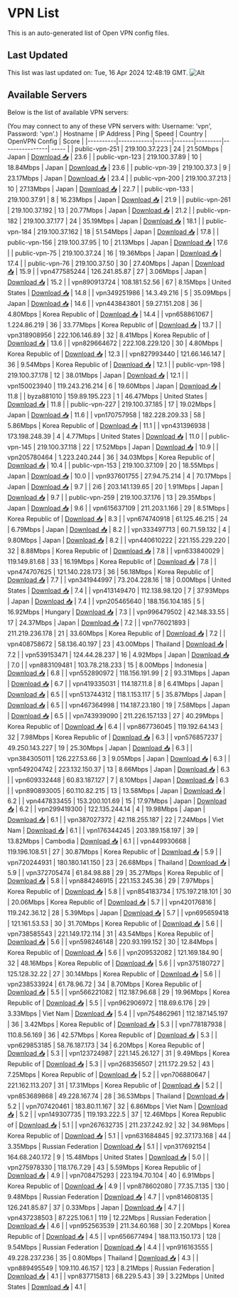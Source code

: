 # VPN List

This is an auto-generated list of Open VPN config files.

## Last Updated

This list was last updated on: Tue, 16 Apr 2024 12:48:19 GMT.
![Alt](https://repobeats.axiom.co/api/embed/186b98318ef1479477931607c1ad7d823f12451f.svg "Repobeats analytics image")

## Available Servers

Below is the list of available VPN servers:

(You may connect to any of these VPN servers with: Username: 'vpn', Password: 'vpn'.)
| Hostname | IP Address | Ping | Speed | Country | OpenVPN Config | Score |
|----------|------------|------|-------|---------|----------------| ----- |
| public-vpn-251 | 219.100.37.223 | 24 | 21.50Mbps | Japan | [Download 📥](./configs/server_0_JP.ovpn) | 23.6 |
| public-vpn-123 | 219.100.37.89 | 10 | 18.84Mbps | Japan | [Download 📥](./configs/server_1_JP.ovpn) | 23.6 |
| public-vpn-39 | 219.100.37.3 | 9 | 23.17Mbps | Japan | [Download 📥](./configs/server_2_JP.ovpn) | 23.4 |
| public-vpn-200 | 219.100.37.213 | 10 | 27.13Mbps | Japan | [Download 📥](./configs/server_3_JP.ovpn) | 22.7 |
| public-vpn-133 | 219.100.37.91 | 8 | 16.23Mbps | Japan | [Download 📥](./configs/server_4_JP.ovpn) | 21.9 |
| public-vpn-261 | 219.100.37.192 | 13 | 20.77Mbps | Japan | [Download 📥](./configs/server_5_JP.ovpn) | 21.2 |
| public-vpn-182 | 219.100.37.177 | 24 | 35.19Mbps | Japan | [Download 📥](./configs/server_6_JP.ovpn) | 18.1 |
| public-vpn-184 | 219.100.37.162 | 18 | 51.54Mbps | Japan | [Download 📥](./configs/server_7_JP.ovpn) | 17.8 |
| public-vpn-156 | 219.100.37.95 | 10 | 21.13Mbps | Japan | [Download 📥](./configs/server_8_JP.ovpn) | 17.6 |
| public-vpn-75 | 219.100.37.24 | 16 | 19.36Mbps | Japan | [Download 📥](./configs/server_9_JP.ovpn) | 17.4 |
| public-vpn-76 | 219.100.37.50 | 30 | 27.40Mbps | Japan | [Download 📥](./configs/server_10_JP.ovpn) | 15.9 |
| vpn477585244 | 126.241.85.87 | 27 | 3.06Mbps | Japan | [Download 📥](./configs/server_11_JP.ovpn) | 15.2 |
| vpn890913724 | 108.181.52.56 | 67 | 8.15Mbps | United States | [Download 📥](./configs/server_12_US.ovpn) | 14.8 |
| vpn349251986 | 14.3.49.216 | 5 | 35.09Mbps | Japan | [Download 📥](./configs/server_13_JP.ovpn) | 14.6 |
| vpn443843801 | 59.27.151.208 | 36 | 4.80Mbps | Korea Republic of | [Download 📥](./configs/server_14_KR.ovpn) | 14.4 |
| vpn658861067 | 1.224.86.219 | 36 | 33.77Mbps | Korea Republic of | [Download 📥](./configs/server_15_KR.ovpn) | 13.7 |
| vpn318908956 | 222.106.146.89 | 32 | 8.41Mbps | Korea Republic of | [Download 📥](./configs/server_16_KR.ovpn) | 13.6 |
| vpn829664672 | 222.108.229.120 | 30 | 4.80Mbps | Korea Republic of | [Download 📥](./configs/server_17_KR.ovpn) | 12.3 |
| vpn827993440 | 121.66.146.147 | 36 | 9.54Mbps | Korea Republic of | [Download 📥](./configs/server_18_KR.ovpn) | 12.1 |
| public-vpn-198 | 219.100.37.178 | 12 | 38.01Mbps | Japan | [Download 📥](./configs/server_19_JP.ovpn) | 12.1 |
| vpn150023940 | 119.243.216.214 | 6 | 19.60Mbps | Japan | [Download 📥](./configs/server_20_JP.ovpn) | 11.8 |
| byza881010 | 159.89.195.223 | 1 | 46.47Mbps | United States | [Download 📥](./configs/server_21_US.ovpn) | 11.8 |
| public-vpn-227 | 219.100.37.185 | 17 | 19.02Mbps | Japan | [Download 📥](./configs/server_22_JP.ovpn) | 11.6 |
| vpn170757958 | 182.228.209.33 | 58 | 5.86Mbps | Korea Republic of | [Download 📥](./configs/server_23_KR.ovpn) | 11.1 |
| vpn431396938 | 173.198.248.39 | 4 | 4.77Mbps | United States | [Download 📥](./configs/server_24_US.ovpn) | 11.0 |
| public-vpn-145 | 219.100.37.118 | 22 | 17.52Mbps | Japan | [Download 📥](./configs/server_25_JP.ovpn) | 10.9 |
| vpn205780464 | 1.223.240.244 | 36 | 34.03Mbps | Korea Republic of | [Download 📥](./configs/server_26_KR.ovpn) | 10.4 |
| public-vpn-153 | 219.100.37.109 | 20 | 18.55Mbps | Japan | [Download 📥](./configs/server_27_JP.ovpn) | 10.0 |
| vpn937601755 | 27.94.75.214 | 4 | 70.17Mbps | Japan | [Download 📥](./configs/server_28_JP.ovpn) | 9.7 |
| 2i6 | 203.141.139.65 | 20 | 1.91Mbps | Japan | [Download 📥](./configs/server_29_JP.ovpn) | 9.7 |
| public-vpn-259 | 219.100.37.176 | 13 | 29.35Mbps | Japan | [Download 📥](./configs/server_30_JP.ovpn) | 9.6 |
| vpn615637109 | 211.203.1.166 | 29 | 8.51Mbps | Korea Republic of | [Download 📥](./configs/server_31_KR.ovpn) | 8.3 |
| vpn674740918 | 61.125.46.215 | 24 | 6.79Mbps | Japan | [Download 📥](./configs/server_32_JP.ovpn) | 8.2 |
| vpn333497713 | 60.71.59.132 | 4 | 9.80Mbps | Japan | [Download 📥](./configs/server_33_JP.ovpn) | 8.2 |
| vpn440610222 | 221.155.229.220 | 32 | 8.88Mbps | Korea Republic of | [Download 📥](./configs/server_34_KR.ovpn) | 7.8 |
| vpn633840029 | 119.149.81.68 | 33 | 16.19Mbps | Korea Republic of | [Download 📥](./configs/server_35_KR.ovpn) | 7.8 |
| vpn474707625 | 121.140.228.173 | 36 | 56.18Mbps | Korea Republic of | [Download 📥](./configs/server_36_KR.ovpn) | 7.7 |
| vpn341944997 | 73.204.228.16 | 18 | 0.00Mbps | United States | [Download 📥](./configs/server_37_US.ovpn) | 7.4 |
| vpn413149470 | 112.138.98.120 | 7 | 37.93Mbps | Japan | [Download 📥](./configs/server_38_JP.ovpn) | 7.4 |
| vpn205465640 | 188.156.104.185 | 5 | 16.92Mbps | Hungary | [Download 📥](./configs/server_39_HU.ovpn) | 7.3 |
| vpn996479502 | 42.148.33.55 | 17 | 24.37Mbps | Japan | [Download 📥](./configs/server_40_JP.ovpn) | 7.2 |
| vpn776021893 | 211.219.236.178 | 21 | 33.60Mbps | Korea Republic of | [Download 📥](./configs/server_41_KR.ovpn) | 7.2 |
| vpn408758672 | 58.136.40.197 | 23 | 43.00Mbps | Thailand | [Download 📥](./configs/server_42_TH.ovpn) | 7.2 |
| vpn539153471 | 124.44.28.237 | 16 | 4.92Mbps | Japan | [Download 📥](./configs/server_43_JP.ovpn) | 7.0 |
| vpn883109481 | 103.78.218.233 | 15 | 8.00Mbps | Indonesia | [Download 📥](./configs/server_44_ID.ovpn) | 6.8 |
| vpn552890972 | 118.156.191.99 | 2 | 93.31Mbps | Japan | [Download 📥](./configs/server_45_JP.ovpn) | 6.7 |
| vpn419335031 | 114.187.11.8 | 8 | 6.41Mbps | Japan | [Download 📥](./configs/server_46_JP.ovpn) | 6.5 |
| vpn513744312 | 118.1.153.117 | 5 | 35.87Mbps | Japan | [Download 📥](./configs/server_47_JP.ovpn) | 6.5 |
| vpn467364998 | 114.187.23.180 | 19 | 7.58Mbps | Japan | [Download 📥](./configs/server_48_JP.ovpn) | 6.5 |
| vpn743939090 | 211.226.157.133 | 27 | 40.29Mbps | Korea Republic of | [Download 📥](./configs/server_49_KR.ovpn) | 6.4 |
| vpn867736045 | 119.192.64.143 | 32 | 7.98Mbps | Korea Republic of | [Download 📥](./configs/server_50_KR.ovpn) | 6.3 |
| vpn576857237 | 49.250.143.227 | 19 | 25.30Mbps | Japan | [Download 📥](./configs/server_51_JP.ovpn) | 6.3 |
| vpn384305011 | 126.227.53.66 | 3 | 9.05Mbps | Japan | [Download 📥](./configs/server_52_JP.ovpn) | 6.3 |
| vpn549204742 | 223.132.150.37 | 13 | 8.66Mbps | Japan | [Download 📥](./configs/server_53_JP.ovpn) | 6.3 |
| vpn609332448 | 60.83.187.127 | 7 | 8.10Mbps | Japan | [Download 📥](./configs/server_54_JP.ovpn) | 6.3 |
| vpn890893005 | 60.110.82.215 | 13 | 13.58Mbps | Japan | [Download 📥](./configs/server_55_JP.ovpn) | 6.2 |
| vpn447833455 | 153.200.101.69 | 15 | 17.97Mbps | Japan | [Download 📥](./configs/server_56_JP.ovpn) | 6.2 |
| vpn299419300 | 122.135.244.14 | 4 | 19.98Mbps | Japan | [Download 📥](./configs/server_57_JP.ovpn) | 6.1 |
| vpn387027372 | 42.118.255.187 | 22 | 7.24Mbps | Viet Nam | [Download 📥](./configs/server_58_VN.ovpn) | 6.1 |
| vpn176344245 | 203.189.158.197 | 39 | 13.82Mbps | Cambodia | [Download 📥](./configs/server_59_KH.ovpn) | 6.1 |
| vpn449930668 | 119.196.108.51 | 27 | 30.87Mbps | Korea Republic of | [Download 📥](./configs/server_60_KR.ovpn) | 5.9 |
| vpn720244931 | 180.180.141.150 | 23 | 26.68Mbps | Thailand | [Download 📥](./configs/server_61_TH.ovpn) | 5.9 |
| vpn372705474 | 61.84.98.88 | 29 | 35.27Mbps | Korea Republic of | [Download 📥](./configs/server_62_KR.ovpn) | 5.8 |
| vpn884246915 | 221.153.245.36 | 29 | 7.97Mbps | Korea Republic of | [Download 📥](./configs/server_63_KR.ovpn) | 5.8 |
| vpn854183734 | 175.197.218.101 | 30 | 20.06Mbps | Korea Republic of | [Download 📥](./configs/server_64_KR.ovpn) | 5.7 |
| vpn420176816 | 119.242.36.12 | 28 | 5.39Mbps | Japan | [Download 📥](./configs/server_65_JP.ovpn) | 5.7 |
| vpn695659418 | 121.161.53.53 | 30 | 31.70Mbps | Korea Republic of | [Download 📥](./configs/server_66_KR.ovpn) | 5.6 |
| vpn738585543 | 221.149.172.114 | 31 | 43.54Mbps | Korea Republic of | [Download 📥](./configs/server_67_KR.ovpn) | 5.6 |
| vpn598246148 | 220.93.199.152 | 30 | 12.84Mbps | Korea Republic of | [Download 📥](./configs/server_68_KR.ovpn) | 5.6 |
| vpn209532082 | 121.169.184.90 | 32 | 48.16Mbps | Korea Republic of | [Download 📥](./configs/server_69_KR.ovpn) | 5.6 |
| vpn375180727 | 125.128.32.22 | 27 | 30.14Mbps | Korea Republic of | [Download 📥](./configs/server_70_KR.ovpn) | 5.6 |
| vpn238533924 | 61.78.96.72 | 34 | 8.70Mbps | Korea Republic of | [Download 📥](./configs/server_71_KR.ovpn) | 5.5 |
| vpn566221082 | 112.187.96.68 | 29 | 19.96Mbps | Korea Republic of | [Download 📥](./configs/server_72_KR.ovpn) | 5.5 |
| vpn962906972 | 118.69.6.176 | 29 | 3.33Mbps | Viet Nam | [Download 📥](./configs/server_73_VN.ovpn) | 5.4 |
| vpn754862961 | 112.187.145.197 | 36 | 3.42Mbps | Korea Republic of | [Download 📥](./configs/server_74_KR.ovpn) | 5.3 |
| vpn778187938 | 110.8.56.169 | 36 | 42.57Mbps | Korea Republic of | [Download 📥](./configs/server_75_KR.ovpn) | 5.3 |
| vpn629853185 | 58.76.187.173 | 34 | 6.20Mbps | Korea Republic of | [Download 📥](./configs/server_76_KR.ovpn) | 5.3 |
| vpn123724987 | 221.145.26.127 | 31 | 9.49Mbps | Korea Republic of | [Download 📥](./configs/server_77_KR.ovpn) | 5.3 |
| vpn268356507 | 211.172.29.52 | 43 | 7.25Mbps | Korea Republic of | [Download 📥](./configs/server_78_KR.ovpn) | 5.2 |
| vpn706880647 | 221.162.113.207 | 31 | 17.31Mbps | Korea Republic of | [Download 📥](./configs/server_79_KR.ovpn) | 5.2 |
| vpn853689868 | 49.228.167.74 | 28 | 36.53Mbps | Thailand | [Download 📥](./configs/server_80_TH.ovpn) | 5.2 |
| vpn707420461 | 183.80.11.167 | 32 | 6.86Mbps | Viet Nam | [Download 📥](./configs/server_81_VN.ovpn) | 5.2 |
| vpn149307735 | 119.193.222.5 | 37 | 12.46Mbps | Korea Republic of | [Download 📥](./configs/server_82_KR.ovpn) | 5.1 |
| vpn267632735 | 211.237.242.92 | 32 | 34.98Mbps | Korea Republic of | [Download 📥](./configs/server_83_KR.ovpn) | 5.1 |
| vpn631684845 | 92.37.173.168 | 44 | 3.35Mbps | Russian Federation | [Download 📥](./configs/server_84_RU.ovpn) | 5.1 |
| vpn317692154 | 164.68.240.172 | 9 | 15.48Mbps | United States | [Download 📥](./configs/server_85_US.ovpn) | 5.0 |
| vpn275978330 | 118.176.7.29 | 43 | 5.59Mbps | Korea Republic of | [Download 📥](./configs/server_86_KR.ovpn) | 4.9 |
| vpn708475293 | 223.194.70.104 | 40 | 6.91Mbps | Korea Republic of | [Download 📥](./configs/server_87_KR.ovpn) | 4.9 |
| vpn878602080 | 77.35.7.135 | 130 | 9.48Mbps | Russian Federation | [Download 📥](./configs/server_88_RU.ovpn) | 4.7 |
| vpn814608135 | 126.241.85.87 | 37 | 0.33Mbps | Japan | [Download 📥](./configs/server_89_JP.ovpn) | 4.7 |
| vpn437238503 | 87.225.106.1 | 119 | 12.22Mbps | Russian Federation | [Download 📥](./configs/server_90_RU.ovpn) | 4.6 |
| vpn952563539 | 211.34.60.168 | 30 | 2.20Mbps | Korea Republic of | [Download 📥](./configs/server_91_KR.ovpn) | 4.5 |
| vpn656677494 | 188.113.150.173 | 128 | 9.54Mbps | Russian Federation | [Download 📥](./configs/server_92_RU.ovpn) | 4.4 |
| vpn916163555 | 49.228.237.236 | 35 | 0.80Mbps | Thailand | [Download 📥](./configs/server_93_TH.ovpn) | 4.3 |
| vpn889495549 | 109.110.46.157 | 123 | 8.21Mbps | Russian Federation | [Download 📥](./configs/server_94_RU.ovpn) | 4.1 |
| vpn837715813 | 68.229.5.43 | 39 | 3.22Mbps | United States | [Download 📥](./configs/server_95_US.ovpn) | 4.1 |
